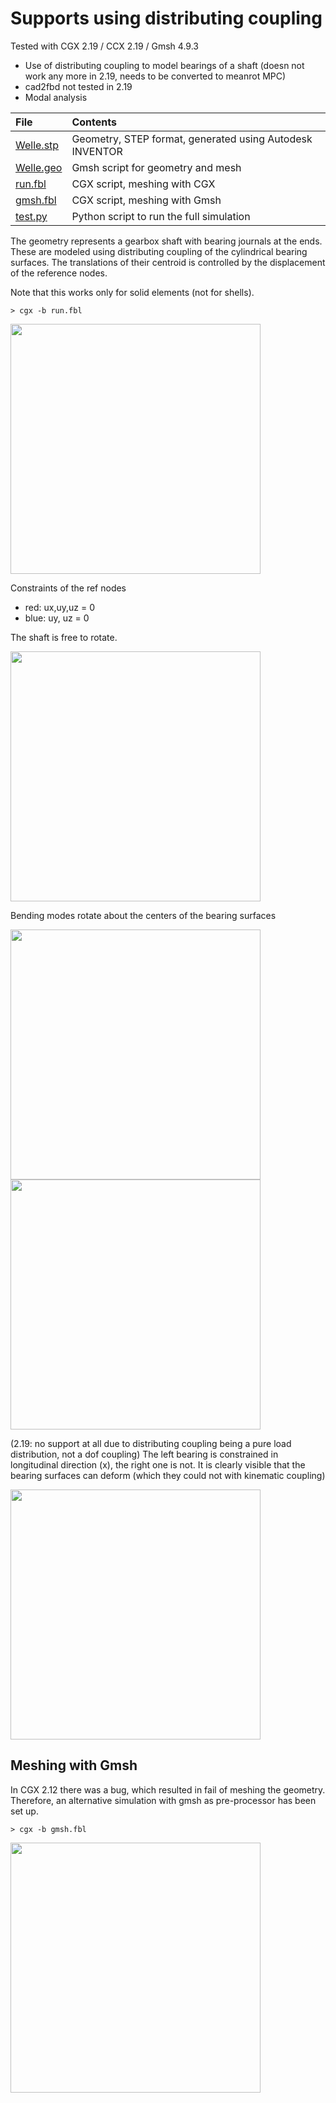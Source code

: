 # Supports using distributing coupling
Tested with CGX 2.19 / CCX 2.19 / Gmsh 4.9.3

+ Use of distributing coupling to model bearings of a shaft (doesn not work any more in 2.19, needs to be converted to meanrot MPC)
+ cad2fbd not tested in 2.19
+ Modal analysis


File                          | Contents    
:-------------                | :-------------
[Welle.stp](Welle.stp)        | Geometry, STEP format, generated using Autodesk INVENTOR
[Welle.geo](Welle.geo)        | Gmsh script for geometry and mesh
[run.fbl](run.fbl)            | CGX script, meshing with CGX
[gmsh.fbl](gmsh.fbl)          | CGX script, meshing with Gmsh
[test.py](test.py)            | Python script to run the full simulation

The geometry represents a gearbox shaft with bearing journals at the ends. These are modeled using distributing coupling of the cylindrical bearing surfaces. The translations of their centroid is controlled by the displacement of the reference nodes.

Note that this works only for solid elements (not for shells).

```
> cgx -b run.fbl
```

<img src="Refs/cgx-mesh.png" width="400">

Constraints of the ref nodes

+ red: ux,uy,uz = 0
+ blue: uy, uz = 0


The shaft is free to rotate.

<img src="Refs/shape_1.gif" width="400">

Bending modes rotate about the centers of the bearing surfaces

<img src="Refs/shape_2.gif" width="400"><img src="Refs/shape_5.gif" width="400">

(2.19: no support at all due to distributing coupling being a pure load distribution, not a dof coupling) The left bearing is constrained in longitudinal direction (x), the right one is not. It is clearly visible that the bearing surfaces can deform (which they could not with kinematic coupling)

<img src="Refs/shape_12.gif" width="400">

## Meshing with Gmsh

In CGX 2.12 there was a bug, which resulted in fail of meshing the geometry.
Therefore, an alternative simulation with gmsh as pre-processor has been set up. 

```
> cgx -b gmsh.fbl
```

<img src="Refs/mesh.png" width="400">

